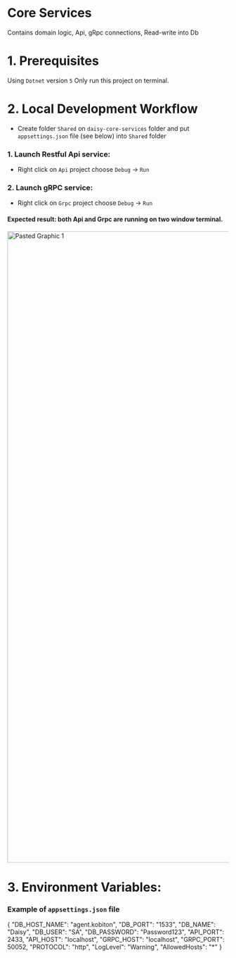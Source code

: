# Core Services
  Contains domain logic, Api, gRpc connections, Read-write into Db

# 1. Prerequisites
  Using `Dotnet` version `5`
  Only run this project on terminal.
  
# 2. Local Development Workflow
  - Create folder `Shared` on `daisy-core-services` folder and put `appsettings.json` file (see below) into `Shared` folder
  ### 1. Launch Restful Api service:
  - Right click on `Api` project choose `Debug` -> `Run`
  ### 2. Launch gRPC service:
  - Right click on `Grpc` project choose `Debug` -> `Run`
  
  #### Expected result: both Api and Grpc are running on two window terminal.
  <img width="1434" alt="Pasted Graphic 1" src="https://user-images.githubusercontent.com/27767477/170809761-fe662e5f-9e25-493f-a48b-1ccaa740c6ae.png">

# 3. Environment Variables:

### Example of `appsettings.json` file
  {
      "DB_HOST_NAME": "agent.kobiton",
      "DB_PORT": "1533",
      "DB_NAME": "Daisy",
      "DB_USER": "SA",
      "DB_PASSWORD": "Password123",
      "API_PORT": 2433,
      "API_HOST": "localhost",
      "GRPC_HOST": "localhost",
      "GRPC_PORT": 50052,
      "PROTOCOL": "http",
      "LogLevel": "Warning",
      "AllowedHosts": "*"
  }

